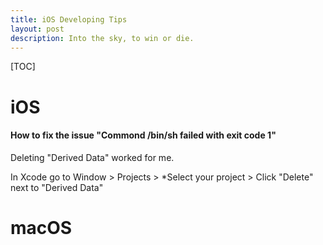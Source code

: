 ```yaml
---
title: iOS Developing Tips
layout: post
description: Into the sky, to win or die.
---
```


[TOC]

# iOS

#### How to fix the issue "Commond /bin/sh failed with exit code 1"

Deleting "Derived Data" worked for me.

In Xcode go to Window > Projects > *Select your project > Click "Delete" next to "Derived Data"





# macOS

